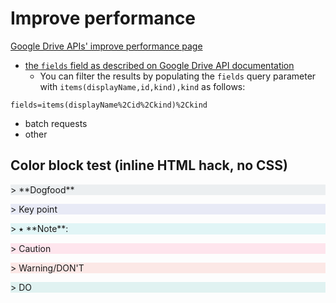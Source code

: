 # Improve performance

[Google Drive APIs' improve performance page](https://developers.google.com/drive/api/v3/performance)

* [the `fields` field as described on Google Drive API documentation](https://developers.google.com/drive/api/v3/fields-parameter)
    * You can filter the results by populating the ```fields``` query parameter with ```items(displayName,id,kind),kind``` as follows:

```
fields=items(displayName%2Cid%2Ckind)%2Ckind
```

* batch requests
* other


## Color block test (inline HTML hack, no CSS)

<p style="background-color:#ECEFF1; text-color:red;"> > **Dogfood** </p>

<p style="background-color:#E8EAF6;"> > Key point</p>

<p style="background-color:#E1F5F6;"> > ⭑  **Note**:</p>

<p style="background-color:#FEE5ED;"> > Caution</p>

<p style="background-color:#FCE8E6;"> > Warning/DON'T</p>

<p style="background-color:#E0F2F1;"> > DO</p>










